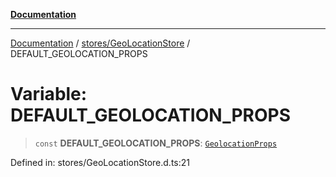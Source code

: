 [**Documentation**](../../../index.md)

***

[Documentation](../../../index.md) / [stores/GeoLocationStore](../index.md) / DEFAULT\_GEOLOCATION\_PROPS

# Variable: DEFAULT\_GEOLOCATION\_PROPS

> `const` **DEFAULT\_GEOLOCATION\_PROPS**: [`GeolocationProps`](../interfaces/GeolocationProps.md)

Defined in: stores/GeoLocationStore.d.ts:21
